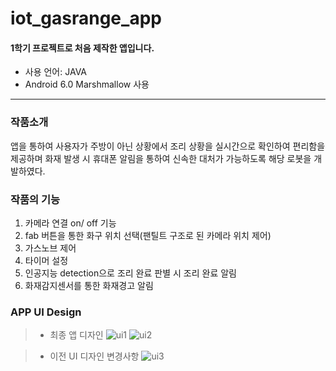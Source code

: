 # iot_gasrange_app

#### 1학기 프로젝트로 처음 제작한 앱입니다.

* 사용 언어: JAVA
* Android 6.0 Marshmallow 사용


-----
### 작품소개
앱을 통하여 사용자가 주방이 아닌 상황에서 조리 상황을 실시간으로 확인하여 편리함을 제공하며
화재 발생 시 휴대폰 알림을 통하여 신속한 대처가 가능하도록 해당 로봇을 개발하였다.


### 작품의 기능
1. 카메라 연결 on/ off 기능
2. fab 버튼을 통한 화구 위치 선택(팬틸트 구조로 된 카메라 위치 제어)
3. 가스노브 제어
4. 타이머 설정
5. 인공지능 detection으로 조리 완료 판별 시 조리 완료 알림
6. 화재감지센서를 통한 화재경고 알림


### APP UI Design
> * 최종 앱 디자인
![ui1](https://user-images.githubusercontent.com/53697280/82683716-7164b000-9c8c-11ea-8d6d-dc44e92101b9.png)
![ui2](https://user-images.githubusercontent.com/53697280/82683718-7295dd00-9c8c-11ea-8b7d-5f968de2c8e8.png)


> * 이전 UI 디자인 변경사항
![ui3](https://user-images.githubusercontent.com/53697280/82683719-732e7380-9c8c-11ea-9b62-d0a3c451c4ac.png)

